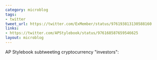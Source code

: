 ```yaml
---
category: microblog
tags:
- twitter
tweet_url: https://twitter.com/ExMember/status/976193813130588160
links:
- https://twitter.com/APStylebook/status/976168587659546625
layout: microblog
---
```

AP Stylebook subtweeting cryptocurrency "investors":
